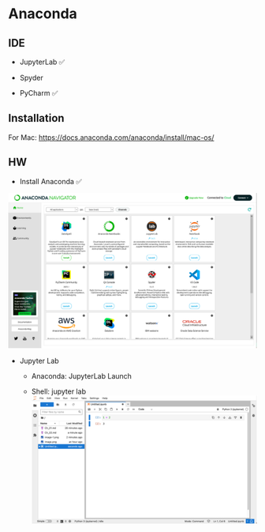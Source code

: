 # Anaconda

## IDE

- JupyterLab ✅

- Spyder

- PyCharm ✅

## Installation

For Mac:
https://docs.anaconda.com/anaconda/install/mac-os/

## HW

- Install Anaconda ✅

![Alt text](../assets/image-1.png)

- Jupyter Lab

  - Anaconda: JupyterLab Launch

  - Shell: jupyter lab
    ![Alt text](../assets/image-2.png)
